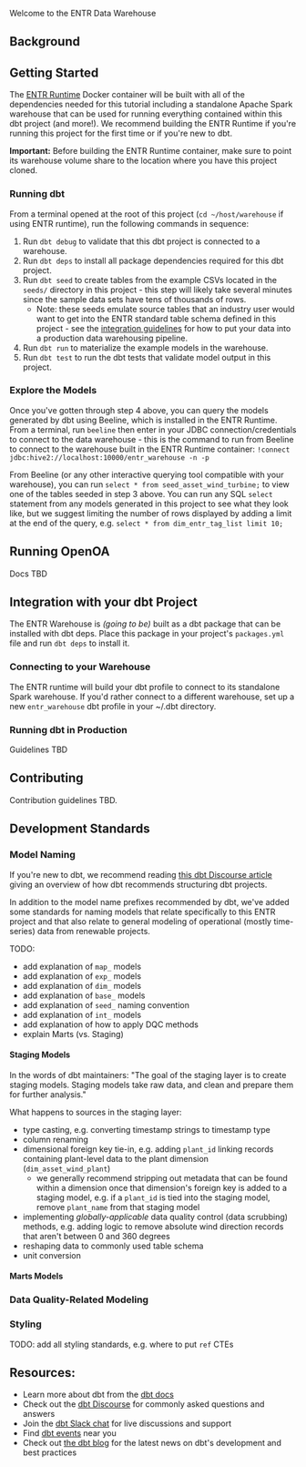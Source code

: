Welcome to the ENTR Data Warehouse

## Background

## Getting Started

The [ENTR Runtime](https://github.com/entralliance/entr_runtime) Docker container will be built with all of the dependencies needed for this tutorial including a standalone Apache Spark warehouse that can be used for running everything contained within this dbt project (and more!). We recommend building the ENTR Runtime if you're running this project for the first time or if you're new to dbt.

**Important:** Before building the ENTR Runtime container, make sure to point its warehouse volume share to the location where you have this project cloned.

### Running dbt

From a terminal opened at the root of this project (`cd ~/host/warehouse` if using ENTR runtime), run the following commands in sequence:

1. Run `dbt debug` to validate that this dbt project is connected to a warehouse.
2. Run `dbt deps` to install all package dependencies required for this dbt project.
3. Run `dbt seed` to create tables from the example CSVs located in the `seeds/` directory in this project - this step will likely take several minutes since the sample data sets have tens of thousands of rows.
    * Note: these seeds emulate source tables that an industry user would want to get into the ENTR standard table schema defined in this project - see the [integration guidelines]() for how to put your data into a production data warehousing pipeline.
4. Run `dbt run` to materialize the example models in the warehouse.
5. Run `dbt test` to run the dbt tests that validate model output in this project.

### Explore the Models
Once you've gotten through step 4 above, you can query the models generated by dbt using Beeline, which is installed in the ENTR Runtime. From a terminal, run `beeline` then enter in your JDBC connection/credentials to connect to the data warehouse - this is the command to run from Beeline to connect to the warehouse built in the ENTR Runtime container: `!connect jdbc:hive2://localhost:10000/entr_warehouse -n -p`

From Beeline (or any other interactive querying tool compatible with your warehouse), you can run `select * from seed_asset_wind_turbine;` to view one of the tables seeded in step 3 above. You can run any SQL `select` statement from any models generated in this project to see what they look like, but we suggest limiting the number of rows displayed by adding a limit at the end of the query, e.g. `select * from dim_entr_tag_list limit 10;`

## Running OpenOA

Docs TBD

## Integration with your dbt Project

The ENTR Warehouse is *(going to be)* built as a dbt package that can be installed with dbt deps. Place this package in your project's `packages.yml` file and run `dbt deps` to install it.

### Connecting to your Warehouse

The ENTR runtime will build your dbt profile to connect to its standalone Spark warehouse. If you'd rather connect to a different warehouse, set up a new `entr_warehouse` dbt profile in your ~/.dbt directory.

### Running dbt in Production

Guidelines TBD

## Contributing

Contribution guidelines TBD.

## Development Standards

### Model Naming

If you're new to dbt, we recommend reading [this dbt Discourse article](https://discourse.getdbt.com/t/how-we-structure-our-dbt-projects/355) giving an overview of how dbt recommends structuring dbt projects.

In addition to the model name prefixes recommended by dbt, we've added some standards for naming models that relate specifically to this ENTR project and that also relate to general modeling of operational (mostly time-series) data from renewable projects.

TODO:
* add explanation of `map_` models
* add explanation of `exp_` models
* add explanation of `dim_` models
* add explanation of `base_` models
* add explanation of `seed_` naming convention
* add explanation of `int_` models
* add explanation of how to apply DQC methods
* explain Marts (vs. Staging)

#### Staging Models

In the words of dbt maintainers: "The goal of the staging layer is to create staging models. Staging models take raw data, and clean and prepare them for further analysis."

What happens to sources in the staging layer:
* type casting, e.g. converting timestamp strings to timestamp type
* column renaming
* dimensional foreign key tie-in, e.g. adding `plant_id` linking records containing plant-level data to the plant dimension (`dim_asset_wind_plant`)
    * we generally recommend stripping out metadata that can be found within a dimension once that dimension's foreign key is added to a staging model, e.g. if a `plant_id` is tied into the staging model, remove `plant_name` from that staging model
* implementing *globally-applicable* data quality control (data scrubbing) methods, e.g. adding logic to remove absolute wind direction records that aren't between 0 and 360 degrees
* reshaping data to commonly used table schema
* unit conversion


#### Marts Models

### Data Quality-Related Modeling

### Styling

TODO: add all styling standards, e.g. where to put `ref` CTEs


## Resources:
- Learn more about dbt from the [dbt docs](https://docs.getdbt.com/docs/introduction)
- Check out the [dbt Discourse](https://discourse.getdbt.com/) for commonly asked questions and answers
- Join the [dbt Slack chat](http://slack.getdbt.com/) for live discussions and support
- Find [dbt events](https://events.getdbt.com) near you
- Check out [the dbt blog](https://blog.getdbt.com/) for the latest news on dbt's development and best practices
